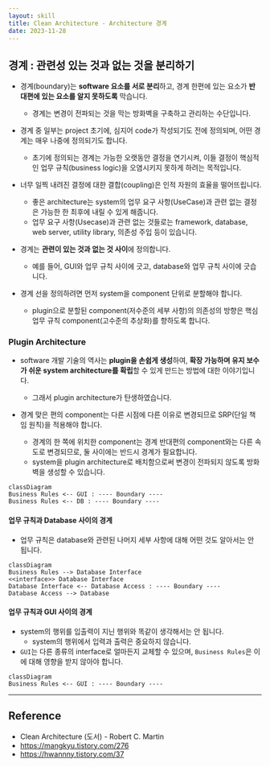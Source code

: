 ```yaml
---
layout: skill
title: Clean Architecture - Architecture 경계
date: 2023-11-28
---
```



## 경계 : 관련성 있는 것과 없는 것을 분리하기

- 경계(boundary)는 **software 요소를 서로 분리**하고, 경계 한편에 있는 요소가 **반대편에 있는 요소를 알지 못하도록** 막습니다.
    - 경계는 변경이 전파되는 것을 막는 방화벽을 구축하고 관리하는 수단입니다.

- 경계 중 일부는 project 초기에, 심지어 code가 작성되기도 전에 정의되며, 어떤 경계는 매우 나중에 정의되기도 합니다.
    - 초기에 정의되는 경계는 가능한 오랫동안 결정을 연기시켜, 이들 결정이 핵심적인 업무 규칙(business logic)을 오염시키지 못하게 하려는 목적입니다.

- 너무 일찍 내려진 결정에 대한 결합(coupling)은 인적 자원의 효율을 떨어뜨립니다.
    - 좋은 architecture는 system의 업무 요구 사항(UseCase)과 관련 없는 결정은 가능한 한 최후에 내릴 수 있게 해줍니다.
    - 업무 요구 사항(Usecase)과 관련 없는 것들로는 framework, database, web server, utility library, 의존성 주입 등이 있습니다.

- 경계는 **관련이 있는 것과 없는 것 사이**에 정의합니다.
    - 예를 들어, GUI와 업무 규칙 사이에 긋고, database와 업무 규칙 사이에 긋습니다.

- 경계 선을 정의하려면 먼저 system을 component 단위로 분할해야 합니다.
    - plugin으로 분할된 component(저수준의 세부 사항)의 의존성의 방향은 핵심 업무 규칙 component(고수준의 추상화)를 향하도록 합니다.


### Plugin Architecture

- software 개발 기술의 역사는 **plugin을 손쉽게 생성**하여, **확장 가능하며 유지 보수가 쉬운 system architecture를 확립**할 수 있게 만드는 방법에 대한 이야기입니다.
    - 그래서 plugin architecture가 탄생하였습니다.

- 경계 맞은 편의 component는 다른 시점에 다른 이유로 변경되므로 SRP(단일 책임 원칙)을 적용해야 합니다.
    - 경계의 한 쪽에 위치한 component는 경계 반대편의 component와는 다른 속도로 변경되므로, 둘 사이에는 반드시 경계가 필요합니다.
    - system을 plugin architecture로 배치함으로써 변경이 전파되지 않도록 방화벽을 생성할 수 있습니다.

```mermaid
classDiagram
Business Rules <-- GUI : ---- Boundary ----
Business Rules <-- DB : ---- Boundary ----
```

#### 업무 규칙과 Database 사이의 경계

- 업무 규칙은 database와 관련된 나머지 세부 사항에 대해 어떤 것도 알아서는 안 됩니다.

```mermaid
classDiagram
Business Rules --> Database Interface
<<interface>> Database Interface
Database Interface <-- Database Access : ---- Boundary ----
Database Access --> Database
```

#### 업무 규칙과 GUI 사이의 경계

- system의 행위를 입출력이 지닌 행위와 똑같이 생각해서는 안 됩니다.
    - system의 행위에서 입력과 출력은 중요하지 않습니다.
- `GUI`는 다른 종류의 interface로 얼마든지 교체할 수 있으며, `Business Rules`은 이에 대해 영향을 받지 않아야 합니다.

```mermaid
classDiagram
Business Rules <-- GUI : ---- Boundary ----
```


---


## Reference

- Clean Architecture (도서) - Robert C. Martin
- <https://mangkyu.tistory.com/276>
- <https://hwannny.tistory.com/37>
